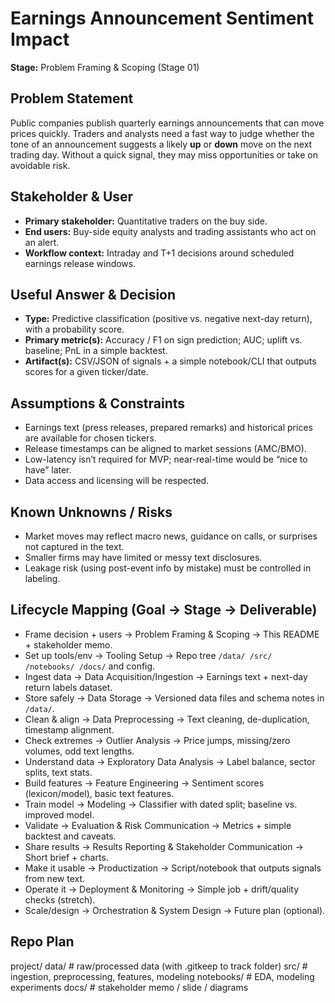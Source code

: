 # Earnings Announcement Sentiment Impact

**Stage:** Problem Framing & Scoping (Stage 01)  

## Problem Statement
Public companies publish quarterly earnings announcements that can move prices quickly. Traders and analysts need a fast way to judge whether the tone of an announcement suggests a likely **up** or **down** move on the next trading day. Without a quick signal, they may miss opportunities or take on avoidable risk.

## Stakeholder & User
- **Primary stakeholder:** Quantitative traders on the buy side.
- **End users:** Buy-side equity analysts and trading assistants who act on an alert.
- **Workflow context:** Intraday and T+1 decisions around scheduled earnings release windows.

## Useful Answer & Decision
- **Type:** Predictive classification (positive vs. negative next-day return), with a probability score.
- **Primary metric(s):** Accuracy / F1 on sign prediction; AUC; uplift vs. baseline; PnL in a simple backtest.
- **Artifact(s):** CSV/JSON of signals + a simple notebook/CLI that outputs scores for a given ticker/date.

## Assumptions & Constraints
- Earnings text (press releases, prepared remarks) and historical prices are available for chosen tickers.
- Release timestamps can be aligned to market sessions (AMC/BMO).
- Low-latency isn’t required for MVP; near-real-time would be “nice to have” later.
- Data access and licensing will be respected.

## Known Unknowns / Risks
- Market moves may reflect macro news, guidance on calls, or surprises not captured in the text.
- Smaller firms may have limited or messy text disclosures.
- Leakage risk (using post-event info by mistake) must be controlled in labeling.

## Lifecycle Mapping (Goal → Stage → Deliverable)
- Frame decision + users → Problem Framing & Scoping → This README + stakeholder memo.
- Set up tools/env → Tooling Setup → Repo tree `/data/ /src/ /notebooks/ /docs/` and config.
- Ingest data → Data Acquisition/Ingestion → Earnings text + next-day return labels dataset.
- Store safely → Data Storage → Versioned data files and schema notes in `/data/`.
- Clean & align → Data Preprocessing → Text cleaning, de-duplication, timestamp alignment.
- Check extremes → Outlier Analysis → Price jumps, missing/zero volumes, odd text lengths.
- Understand data → Exploratory Data Analysis → Label balance, sector splits, text stats.
- Build features → Feature Engineering → Sentiment scores (lexicon/model), basic text features.
- Train model → Modeling → Classifier with dated split; baseline vs. improved model.
- Validate → Evaluation & Risk Communication → Metrics + simple backtest and caveats.
- Share results → Results Reporting & Stakeholder Communication → Short brief + charts.
- Make it usable → Productization → Script/notebook that outputs signals from new text.
- Operate it → Deployment & Monitoring → Simple job + drift/quality checks (stretch).
- Scale/design → Orchestration & System Design → Future plan (optional).

## Repo Plan
project/
data/ # raw/processed data (with .gitkeep to track folder)
src/ # ingestion, preprocessing, features, modeling
notebooks/ # EDA, modeling experiments
docs/ # stakeholder memo / slide / diagrams
